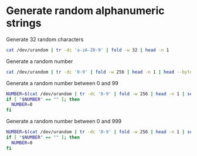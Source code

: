 # Generate random alphanumeric strings
Generate 32 random characters
```bash
cat /dev/urandom | tr -dc 'a-zA-Z0-9' | fold -w 32 | head -n 1
```
Generate a random number
```bash
cat /dev/urandom | tr -dc '0-9' | fold -w 256 | head -n 1 | head --bytes 1
```
Generate a random number between 0 and 99
```bash
NUMBER=$(cat /dev/urandom | tr -dc '0-9' | fold -w 256 | head -n 1 | sed -e 's/^0*//' | head --bytes 2)
if [ "$NUMBER" == "" ]; then
  NUMBER=0
fi
```
Generate a random number between 0 and 999
```bash
NUMBER=$(cat /dev/urandom | tr -dc '0-9' | fold -w 256 | head -n 1 | sed -e 's/^0*//' | head --bytes 3)
if [ "$NUMBER" == "" ]; then
  NUMBER=0
fi
```
